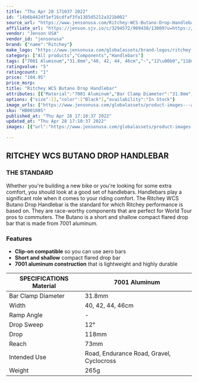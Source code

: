 ```yaml
---
title: "Thu Apr 28 171037 2022"
id: "14b6b442df1ef16cdfaf3fa1385d5212a321b002"
source_url: "https://www.jensonusa.com/Ritchey-WCS-Butano-Drop-Handlebar"
affiliate_url: "https://jenson.sjv.io/c/3294572/989438/13009?u=https://www.jensonusa.com/Ritchey-WCS-Butano-Drop-Handlebar"
vendor: "Jenson USA"
vendor_id: "jensonusa"
brand: {"name":"Ritchey"}
make_logo: "https://www.jensonusa.com/globalassets/brand-logos/ritchey.jpg"
category: ["All products","Components","Handlebars"]
tags: ["7001 Aluminum","31.8mm","40, 42, 44, 46cm","-","12\u00b0","118mm","73mm","Road, Endurance Road, Gravel, Cyclocross","265g"]
ratingvalue: "5"
ratingcount: "1"
price: "104.95"
price_msrp: 
title: "Ritchey WCS Butano Drop Handlebar"
attributes: [{"Material":"7001 Aluminum","Bar Clamp Diameter":"31.8mm","Width":"40, 42, 44, 46cm","Ramp Angle":"-","Drop Sweep":"12\u00b0","Drop":"118mm","Reach":"73mm","Intended Use":"Road, Endurance Road, Gravel, Cyclocross","Weight":"265g"}]
options: {"size":[],"color":["Black"],"availability":"In Stock"}
image_urls: ["https://www.jensonusa.com/globalassets/product-images---all-assets/ritchey/hb001085-black.jpg","https://www.jensonusa.com/globalassets/product-images---all-assets/ritchey/hb001085_1-black.jpg","https://www.jensonusa.com/globalassets/product-images---all-assets/ritchey/hb001085_2-black.jpg","https://www.jensonusa.com/globalassets/product-images---all-assets/ritchey/hb001085_3-black.jpg"]
sku: "HB001085"
published_at: "Thu Apr 28 17:10:37 2022"
updated_at: "Thu Apr 28 17:10:37 2022"
images: [{"url":"https://www.jensonusa.com/globalassets/product-images---all-assets/ritchey/hb001085-black.jpg","path":"full/6ad13706eac49b26ee5767e65b23e2f6d7a67ed8.jpg","checksum":"734defadb99fb81efa1f643a2713c8ad","status":"downloaded"},{"url":"https://www.jensonusa.com/globalassets/product-images---all-assets/ritchey/hb001085_1-black.jpg","path":"full/826d3b63bedb942318e39dea8a27d1374109dc67.jpg","checksum":"a476d5e0dde31aa0718e6c842adc862b","status":"downloaded"},{"url":"https://www.jensonusa.com/globalassets/product-images---all-assets/ritchey/hb001085_2-black.jpg","path":"full/177404e2a2c0c2fd7af02a80299ab55d750d9991.jpg","checksum":"ed5b1e25a36715b7a7ed67933985f5ec","status":"downloaded"},{"url":"https://www.jensonusa.com/globalassets/product-images---all-assets/ritchey/hb001085_3-black.jpg","path":"full/d5100c6ae504ea9eaee377ec8ba43c4651274fb8.jpg","checksum":"e877296d107315e2014a8a9d95ab52e0","status":"downloaded"}]

---
```

## RITCHEY WCS BUTANO DROP HANDLEBAR

### THE STANDARD

Whether you're building a new bike or you're looking for some extra comfort,
you should look at a good set of handlebars. Handlebars play a significant
role when it comes to your riding comfort. The Ritchey WCS Butano Drop
Handlebar is the standard for which Ritchey performance is based on. They are
race-worthy components that are perfect for World Tour pros to commuters. The
Butano is a short and shallow compact flared drop bar that is made from 7001
aluminum.

### Features

  * **Clip-on compatible** so you can use aero bars
  * **Short and shallow** compact flared drop bar
  * **7001 aluminum construction** that is lightweight and highly durable

SPECIFICATIONS Material | 7001 Aluminum  
---|---  
Bar Clamp Diameter | 31.8mm  
Width | 40, 42, 44, 46cm  
Ramp Angle | -  
Drop Sweep | 12°  
Drop | 118mm  
Reach | 73mm  
Intended Use | Road, Endurance Road, Gravel, Cyclocross  
Weight | 265g

